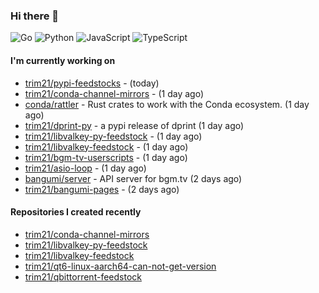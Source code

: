 ### Hi there 👋

![Go](https://img.shields.io/badge/go-%2300ADD8.svg?style=for-the-badge&logo=go&logoColor=white)
![Python](https://img.shields.io/badge/python-3670A0?style=for-the-badge&logo=python&logoColor=ffdd54)
![JavaScript](https://img.shields.io/badge/javascript-%23323330.svg?style=for-the-badge&logo=javascript&logoColor=%23F7DF1E)
![TypeScript](https://img.shields.io/badge/typescript-%23007ACC.svg?style=for-the-badge&logo=typescript&logoColor=white)

#### I'm currently working on

- [trim21/pypi-feedstocks](https://github.com/trim21/pypi-feedstocks) -  (today)
- [trim21/conda-channel-mirrors](https://github.com/trim21/conda-channel-mirrors) -  (1 day ago)
- [conda/rattler](https://github.com/conda/rattler) - Rust crates to work with the Conda ecosystem. (1 day ago)
- [trim21/dprint-py](https://github.com/trim21/dprint-py) - a pypi release of dprint (1 day ago)
- [trim21/libvalkey-py-feedstock](https://github.com/trim21/libvalkey-py-feedstock) -  (1 day ago)
- [trim21/libvalkey-feedstock](https://github.com/trim21/libvalkey-feedstock) -  (1 day ago)
- [trim21/bgm-tv-userscripts](https://github.com/trim21/bgm-tv-userscripts) -  (1 day ago)
- [trim21/asio-loop](https://github.com/trim21/asio-loop) -  (1 day ago)
- [bangumi/server](https://github.com/bangumi/server) - API server for bgm.tv (2 days ago)
- [trim21/bangumi-pages](https://github.com/trim21/bangumi-pages) -  (2 days ago)

#### Repositories I created recently

- [trim21/conda-channel-mirrors](https://github.com/trim21/conda-channel-mirrors)
- [trim21/libvalkey-py-feedstock](https://github.com/trim21/libvalkey-py-feedstock)
- [trim21/libvalkey-feedstock](https://github.com/trim21/libvalkey-feedstock)
- [trim21/qt6-linux-aarch64-can-not-get-version](https://github.com/trim21/qt6-linux-aarch64-can-not-get-version)
- [trim21/qbittorrent-feedstock](https://github.com/trim21/qbittorrent-feedstock)
